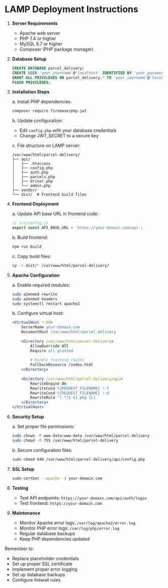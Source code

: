 # LAMP Deployment Instructions

1. **Server Requirements**
   - Apache web server
   - PHP 7.4 or higher
   - MySQL 5.7 or higher
   - Composer (PHP package manager)

2. **Database Setup**
   ```sql
   CREATE DATABASE parcel_delivery;
   CREATE USER 'your_username'@'localhost' IDENTIFIED BY 'your_password';
   GRANT ALL PRIVILEGES ON parcel_delivery.* TO 'your_username'@'localhost';
   FLUSH PRIVILEGES;
   ```

3. **Installation Steps**

   a. Install PHP dependencies:
   ```bash
   composer require firebase/php-jwt
   ```

   b. Update configuration:
   - Edit `config.php` with your database credentials
   - Change JWT_SECRET to a secure key

   c. File structure on LAMP server:
   ```
   /var/www/html/parcel-delivery/
   ├── api/
   │   ├── .htaccess
   │   ├── config.php
   │   ├── auth.php
   │   ├── parcels.php
   │   ├── driver.php
   │   └── admin.php
   ├── vendor/
   └── dist/  # Frontend build files
   ```

4. **Frontend Deployment**

   a. Update API base URL in frontend code:
   ```javascript
   // src/config.js
   export const API_BASE_URL = 'https://your-domain.com/api';
   ```

   b. Build frontend:
   ```bash
   npm run build
   ```

   c. Copy build files:
   ```bash
   cp -r dist/* /var/www/html/parcel-delivery/
   ```

5. **Apache Configuration**

   a. Enable required modules:
   ```bash
   sudo a2enmod rewrite
   sudo a2enmod headers
   sudo systemctl restart apache2
   ```

   b. Configure virtual host:
   ```apache
   <VirtualHost *:80>
       ServerName your-domain.com
       DocumentRoot /var/www/html/parcel-delivery
       
       <Directory /var/www/html/parcel-delivery>
           AllowOverride All
           Require all granted
           
           # Handle frontend routes
           FallbackResource /index.html
       </Directory>
       
       <Directory /var/www/html/parcel-delivery/api>
           RewriteEngine On
           RewriteCond %{REQUEST_FILENAME} !-f
           RewriteCond %{REQUEST_FILENAME} !-d
           RewriteRule ^(.*)$ $1.php [L]
       </Directory>
   </VirtualHost>
   ```

6. **Security Setup**

   a. Set proper file permissions:
   ```bash
   sudo chown -R www-data:www-data /var/www/html/parcel-delivery
   sudo chmod -R 755 /var/www/html/parcel-delivery
   ```

   b. Secure configuration files:
   ```bash
   sudo chmod 640 /var/www/html/parcel-delivery/api/config.php
   ```

7. **SSL Setup**
   ```bash
   sudo certbot --apache -d your-domain.com
   ```

8. **Testing**
   - Test API endpoints: `https://your-domain.com/api/auth/login`
   - Test frontend: `https://your-domain.com`

9. **Maintenance**
   - Monitor Apache error logs: `/var/log/apache2/error.log`
   - Monitor PHP error logs: `/var/log/php/error.log`
   - Regular database backups
   - Keep PHP dependencies updated

Remember to:
- Replace placeholder credentials
- Set up proper SSL certificate
- Implement proper error logging
- Set up database backups
- Configure firewall rules
